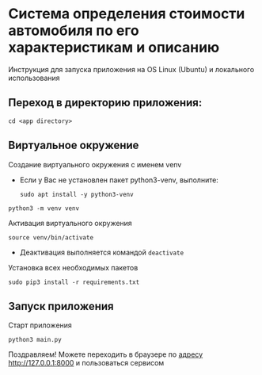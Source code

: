 # Система определения стоимости автомобиля по его характеристикам и описанию

Инструкция для запуска приложения на OS Linux (Ubuntu) и локального использования

## Переход в директорию приложения:

`cd <app directory>`

## Виртуальное окружение

Создание виртуального окружения с именем venv

- Если у Вас не установлен пакет python3-venv, выполните:

  `sudo apt install -y python3-venv`

`python3 -m venv venv`

Активация виртуального окружения

`source venv/bin/activate`

- Деактивация выполняется командой `deactivate`

Установка всех необходимых пакетов

`sudo pip3 install -r requirements.txt`

## Запуск приложения

<!-- Получения прав суперпользователя для запуска на 80-м порту

`sudo su` -->

Старт приложения

`python3 main.py`

Поздравляем!
Можете переходить в браузере по [адресу](http://127.0.0.1:8000 "localhost:8000") http://127.0.0.1:8000 и пользоваться сервисом
